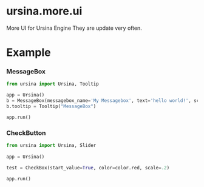 # ursina.more.ui
More UI for Ursina Engine
They are update very often.

# Example

### MessageBox

```py
from ursina import Ursina, Tooltip

app = Ursina()
b = MessageBox(messagebox_name='My Messagebox', text='hello world!', scale=(.8, .5), color=color.azure, text_origin=(-.36, .18))
b.tooltip = Tooltip("MessageBox")

app.run()
```

### CheckButton

```py
from ursina import Ursina, Slider
    
app = Ursina()

test = CheckBox(start_value=True, color=color.red, scale=.2)

app.run()
```
